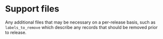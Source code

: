 # Support files

Any additional files that may be necessary on a per-release basis, such as `labels_to_remove` which describe any records that should be removed prior to release.
